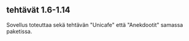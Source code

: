 ## tehtävät 1.6-1.14
Sovellus toteuttaa sekä tehtävän "Unicafe" että "Anekdootit" samassa paketissa.